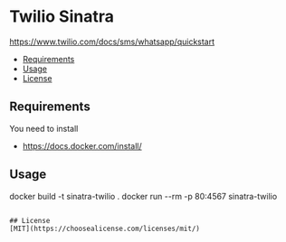 # Twilio Sinatra
https://www.twilio.com/docs/sms/whatsapp/quickstart

- [Requirements](#requirements)
- [Usage](#usage)
- [License](#license)

## Requirements
You need to install
- https://docs.docker.com/install/

## Usage 
docker build -t sinatra-twilio .
docker run --rm -p 80:4567 sinatra-twilio
```

## License
[MIT](https://choosealicense.com/licenses/mit/)
